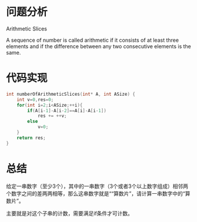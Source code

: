 # 问题分析

Arithmetic Slices

A sequence of number is called arithmetic if it consists of at least three elements and if the difference between any two consecutive elements is the same.

# 代码实现

```c
int numberOfArithmeticSlices(int* A, int ASize) {
    int v=0,res=0;
    for(int i=2;i<ASize;++i){
        if(A[i-1]-A[i-2]==A[i]-A[i-1])
            res += ++v;
        else
            v=0;
    }
    return res;
}
```

# 总结

给定一串数字（至少3个），其中的一串数字（3个或者3个以上数字组成）相邻两个数字之间的差两两相等，那么这串数字就是““算数片”，请计算一串数字中的“算数片”。

主要就是对这个子串的计数，需要满足if条件才可计数。